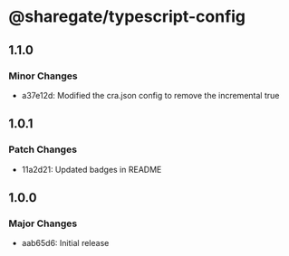 # @sharegate/typescript-config

## 1.1.0

### Minor Changes

- a37e12d: Modified the cra.json config to remove the incremental true

## 1.0.1

### Patch Changes

- 11a2d21: Updated badges in README

## 1.0.0

### Major Changes

- aab65d6: Initial release
